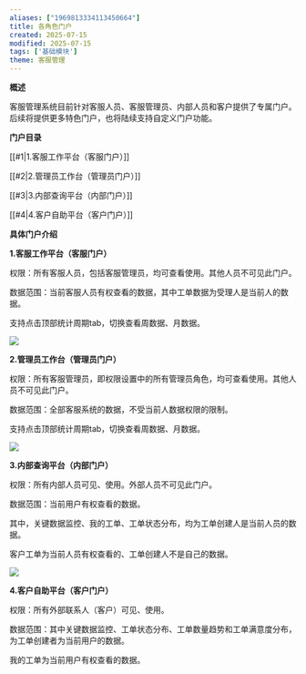 ```yaml
---
aliases: ["1969813334113450664"]
title: 各角色门户
created: 2025-07-15
modified: 2025-07-15
tags: ['基础模块']
theme: 客服管理
---
```


**概述**

客服管理系统目前针对客服人员、客服管理员、内部人员和客户提供了专属门户。后续将提供更多特色门户，也将陆续支持自定义门户功能。

**门户目录**

[[#1|1.客服工作平台（客服门户）]]

[[#2|2.管理员工作台（管理员门户）]]

[[#3|3.内部查询平台（内部门户）]]

[[#4|4.客户自助平台（客户门户）]]

**具体门户介绍**

**1.客服工作平台（客服门户）**

权限：所有客服人员，包括客服管理员，均可查看使用。其他人员不可见此门户。

数据范围：当前客服人员有权查看的数据，其中工单数据为受理人是当前人的数据。

支持点击顶部统计周期tab，切换查看周数据、月数据。

![](https://myhelpdoc.oss-cn-heyuan.aliyuncs.com/mdimages/9d67735557ecd6e721e302369fe72fe0.jpg)

**2.管理员工作台（管理员门户）**

权限：所有客服管理员，即权限设置中的所有管理员角色，均可查看使用。其他人员不可见此门户。

数据范围：全部客服系统的数据，不受当前人数据权限的限制。

支持点击顶部统计周期tab，切换查看周数据、月数据。

![](https://myhelpdoc.oss-cn-heyuan.aliyuncs.com/mdimages/de80b20a6d61f47b6f90a7fa60ba3f1f.jpg)

**3.内部查询平台（内部门户）**

权限：所有内部人员可见、使用。外部人员不可见此门户。

数据范围：当前用户有权查看的数据。

其中，关键数据监控、我的工单、工单状态分布，均为工单创建人是当前人员的数据。

客户工单为当前人员有权查看的、工单创建人不是自己的数据。

![](https://myhelpdoc.oss-cn-heyuan.aliyuncs.com/mdimages/f14377a378cc3bbfde33309734e4ccec.jpg)

**4.客户自助平台（客户门户）**

权限：所有外部联系人（客户）可见、使用。

数据范围：其中关键数据监控、工单状态分布、工单数量趋势和工单满意度分布，为工单创建者为当前用户的数据。

我的工单为当前用户有权查看的数据。

